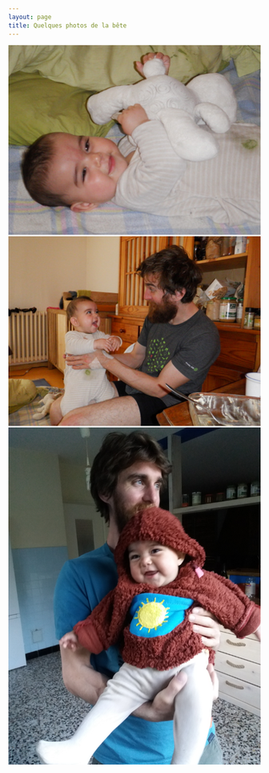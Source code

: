 ```yaml
---
layout: page
title: Quelques photos de la bête
---
```



![](/img/reducedDSCF0587.JPG)
![](/img/reducedDSCF0596.JPG)
![](/img/darjane_kazakh.jpg)

